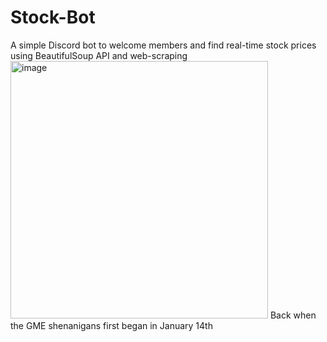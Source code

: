 # Stock-Bot
A simple Discord bot to welcome members and find real-time stock prices using BeautifulSoup API and web-scraping
<img width="412" alt="image" src="https://user-images.githubusercontent.com/69224301/118562726-41cf7300-b73b-11eb-97e7-d825318db6a0.png">
Back when the GME shenanigans first began in January 14th
